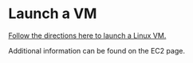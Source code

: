 # Launch a VM

[Follow the directions here to launch a Linux VM.](https://aws.amazon.com/getting-started/tutorials/launch-a-virtual-machine/?trk=gs_card)

Additional information can be found on the EC2 page.
